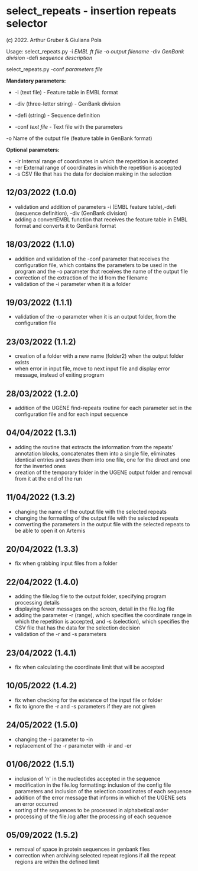 # select_repeats - insertion repeats selector
(c) 2022. Arthur Gruber & Giuliana Pola

Usage: select_repeats.py -i *EMBL ft file* -o *output filename* -div *GenBank division* -defi *sequence description*

select_repeats.py -conf *parameters file*



**Mandatory parameters:**

- -i (text file) - Feature table in EMBL format

- -div (three-letter string) - GenBank division

- -defi (string) - Sequence definition

- -conf *text file* - Text file with the parameters

-o <string>     Name of the output file (feature table in GenBank format)

**Optional parameters:**
- -ir <integer>   Internal range of coordinates in which the repetition is accepted
- -er <integer>   External range of coordinates in which the repetition is accepted
- -s <csv table file>     CSV file that has the data for decision making in the selection

## 12/03/2022 (1.0.0)
- validation and addition of parameters -i (EMBL feature table),-defi (sequence definition), -div (GenBank division)
- adding a convertEMBL function that receives the feature table in EMBL format and converts it to GenBank format

## 18/03/2022 (1.1.0)
- addition and validation of the -conf parameter that receives the configuration file, which contains the parameters to be used in the program and the -o parameter that receives the name of the output file
- correction of the extraction of the id from the filename
- validation of the -i parameter when it is a folder

## 19/03/2022 (1.1.1)
- validation of the -o parameter when it is an output folder, from the configuration file

## 23/03/2022 (1.1.2)
- creation of a folder with a new name (folder2) when the output folder exists
- when error in input file, move to next input file and display error message, instead of exiting program

## 28/03/2022 (1.2.0)
-  addition of the UGENE find-repeats routine for each parameter set in the configuration file and for each input sequence

## 04/04/2022 (1.3.1)
- adding the routine that extracts the information from the repeats' annotation blocks, concatenates them into a single file, eliminates identical entries and saves them into one file, one for the direct and one for the inverted ones
- creation of the temporary folder in the UGENE output folder and removal from it at the end of the run

## 11/04/2022 (1.3.2)
- changing the name of the output file with the selected repeats
- changing the formatting of the output file with the selected repeats
- converting the parameters in the output file with the selected repeats to be able to open it on Artemis

## 20/04/2022 (1.3.3)
- fix when grabbing input files from a folder

## 22/04/2022 (1.4.0)
- adding the file.log file to the output folder, specifying program processing details
- displaying fewer messages on the screen, detail in the file.log file 
- adding the parameter -r (range), which specifies the coordinate range in which the repetition is accepted, and -s (selection), which specifies the CSV file that has the data for the selection decision
- validation of the -r and -s parameters

## 23/04/2022 (1.4.1)
- fix when calculating the coordinate limit that will be accepted

## 10/05/2022 (1.4.2)
- fix when checking for the existence of the input file or folder
- fix to ignore the -r and -s parameters if they are not given

## 24/05/2022 (1.5.0)
- changing the -i parameter to -in
- replacement of the -r parameter with -ir and -er

## 01/06/2022 (1.5.1)
- inclusion of 'n' in the nucleotides accepted in the sequence
- modification in the file.log formatting: inclusion of the config file parameters and inclusion of the selection coordinates of each sequence
- addition of the error message that informs in which of the UGENE sets an error occurred
- sorting of the sequences to be processed in alphabetical order
- processing of the file.log after the processing of each sequence

## 05/09/2022 (1.5.2)
- removal of space in protein sequences in genbank files
- correction when archiving selected repeat regions if all the repeat regions are within the defined limit